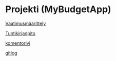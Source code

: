 # Projekti (MyBudgetApp)


[Vaatimusmäärittely](../blob/master/Vaatimusmaarittely.md)

[Tuntikirjanpito](https://github.com/sainioan/gitRep/tree/master/Tuntikirjanpito.md)


  [komentorivi](https://github.com/sainioan/gitRep/tree/master/laskarit/viikko1/komentorivi.txt)

  [gitlog ](https://github.com/sainioan/gitRep/tree/master/laskarit/viikko1/gitlog.txt)


